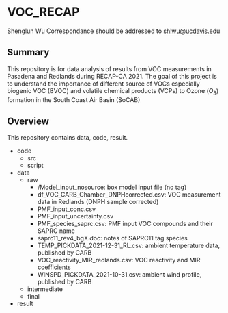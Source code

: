 # VOC_RECAP

Shenglun Wu
Correspondance should be addressed to shlwu@ucdavis.edu

## Summary
This repository is for data analysis of results from VOC measurements in Pasadena and Redlands during RECAP-CA 2021. The goal of this project is to understand the importance of different source of VOCs especially biogenic VOC (BVOC) and volatile chemical products (VCPs) to Ozone ($O_3$) formation in the South Coast Air Basin (SoCAB)

## Overview
This repository contains data, code, result.
- code
    - src
    - script
- data
    - raw
        - /Model_input_nosource: box model input file (no tag)
        - df_VOC_CARB_Chamber_DNPHcorrected.csv: VOC measurement data in Redlands (DNPH sample corrected)
        - PMF_input_conc.csv
        - PMF_input_uncertainty.csv
        - PMF_species_saprc.csv: PMF input VOC compounds and their SAPRC name
        - saprc11_rev4_bgX.doc: notes of SAPRC11 tag species
        - TEMP_PICKDATA_2021-12-31_RL.csv: ambient temperature data, published by CARB
        - VOC_reactivity_MIR_redlands.csv: VOC reactivity and MIR coefficients
        - WINSPD_PICKDATA_2021-10-31.csv: ambient wind profile, published by CARB 
    - intermediate
    - final
- result